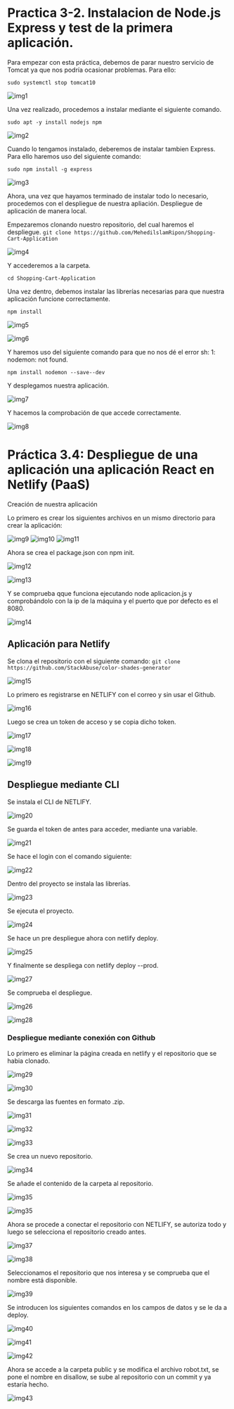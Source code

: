 # Practica 3-2. Instalacion de Node.js Express y test de la primera aplicación.

Para empezar con esta práctica, debemos de parar nuestro servicio de Tomcat ya que nos podría ocasionar problemas. Para ello:

```sudo systemctl stop tomcat10```


![img1](./screenshots/1.png)


Una vez realizado, procedemos a instalar mediante el siguiente comando.

```sudo apt -y install nodejs npm```

![img2](./screenshots/2.png)

Cuando lo tengamos instalado, deberemos de instalar tambien Express. Para ello haremos uso del siguiente comando:

```sudo npm install -g express```

![img3](./screenshots/3.png)

Ahora, una vez que hayamos terminado de instalar todo lo necesario, procedemos con el despliegue de nuestra apliación.
Despliegue de aplicación de manera local.

Empezaremos clonando nuestro repositorio, del cual haremos el despliegue. ```git clone https://github.com/MehedilslamRipon/Shopping-Cart-Application```

![img4](./screenshots/4.png)

Y accederemos a la carpeta.

```cd Shopping-Cart-Application```


Una vez dentro, debemos instalar las librerías necesarias para que nuestra aplicación funcione correctamente.

```npm install```


![img5](./screenshots/5.png)

![img6](./screenshots/6.png)

Y haremos uso del siguiente comando para que no nos dé el error sh: 1: nodemon: not found.

```npm install nodemon --save--dev```

Y desplegamos nuestra aplicación.

![img7](./screenshots/7.png)

Y hacemos la comprobación de que accede correctamente.

![img8](./screenshots/8.png)

# Práctica 3.4: Despliegue de una aplicación una aplicación React en Netlify (PaaS)

Creación de nuestra aplicación

Lo primero es crear los siguientes archivos en un mismo directorio para crear la aplicación:

![img9](./screenshots/9.png)
![img10](./screenshots/10.png)
![img11](./screenshots/11.png)

Ahora se crea el package.json con npm init.

![img12](./screenshots/12.png)

![img13](./screenshots/13.png)


Y se comprueba qque funciona ejecutando node aplicacion.js y comprobándolo con la ip de la máquina y el puerto que por defecto es el 8080.

![img14](./screenshots/14.png)

## Aplicación para Netlify

Se clona el repositorio con el siguiente comando: ```git clone https://github.com/StackAbuse/color-shades-generator```

![img15](./screenshots/15.png)

Lo primero es registrarse en NETLIFY con el correo y sin usar el Github.

![img16](./screenshots/16.png)

Luego se crea un token de acceso y se copia dicho token.

![img17](./screenshots/17.png)

![img18](./screenshots/18.png)

![img19](./screenshots/19.png)



## Despliegue mediante CLI

Se instala el CLI de NETLIFY.

![img20](./screenshots/20.png)

Se guarda el token de antes para acceder, mediante una variable.

![img21](./screenshots/21.png)

Se hace el login con el comando siguiente:

![img22](./screenshots/22.png)

Dentro del proyecto se instala las librerías.

![img23](./screenshots/23.png)

Se ejecuta el proyecto.

![img24](./screenshots/24.png)

Se hace un pre despliegue ahora con netlify deploy.

![img25](./screenshots/25.png)

Y finalmente se despliega con netlify deploy --prod.

![img27](./screenshots/27.png)

Se comprueba el despliegue.

![img26](./screenshots/26.png)

![img28](./screenshots/28.png)

### Despliegue mediante conexión con Github

Lo primero es eliminar la página creada en netlify y el repositorio que se habia clonado.

![img29](./screenshots/29.png)

![img30](./screenshots/30.png)

Se descarga las fuentes en formato .zip.

![img31](./screenshots/31.png)

![img32](./screenshots/32.png)

![img33](./screenshots/33.png)


Se crea un nuevo repositorio.

![img34](./screenshots/34.png)

Se añade el contenido de la carpeta al repositorio.

![img35](./screenshots/35.png)

![img35](./screenshots/36.png)

Ahora se procede a conectar el repositorio con NETLIFY, se autoriza todo y luego se selecciona el repositorio creado antes.

![img37](./screenshots/37.png)

![img38](./screenshots/38.png)

Seleccionamos el repositorio que nos interesa y se comprueba que el nombre está disponible.

![img39](./screenshots/39.png)

Se introducen los siguientes comandos en los campos de datos y se le da a deploy.

![img40](./screenshots/40.png)

![img41](./screenshots/41.png)

![img42](./screenshots/42.png)

Ahora se accede a la carpeta public y se modifica el archivo robot.txt, se pone el nombre en disallow, se sube al repositorio con un commit y ya estaría hecho.

![img43](./screenshots/43.png)
